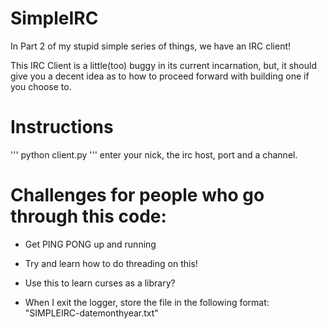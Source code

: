 SimpleIRC
===============
In Part 2 of my stupid simple series of things, we have an IRC client!

This IRC Client is a little(too) buggy in its current incarnation, but, it should give you a decent idea as to how to proceed forward with building one if you choose to. 

Instructions
===============


''' python client.py '''
enter your nick, the irc host, port and a channel. 


Challenges for people who go through this code:
================

- Get PING PONG up and running

- Try and learn how to do threading on this! 

- Use this to learn curses as a library? 

- When I exit the logger, store the file in the following format: "SIMPLEIRC-datemonthyear.txt"



